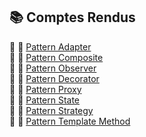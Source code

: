 ## 📚 Comptes Rendus
📝 🔗 [Pattern Adapter](https://github.com/Najat-ESSAYYAD/Design-Pattern/blob/main/Adapter/Najat%20ES-SAYYAD_Design%20Pattern%20Adapter.pdf)   
📝 🔗 [Pattern Composite](https://github.com/Najat-ESSAYYAD/Design-Pattern/blob/main/Composite/Najat%20ES-SAYYAD_Design%20Pattern%20Composite.pdf)    
📝 🔗 [Pattern Observer](https://github.com/Najat-ESSAYYAD/Design-Pattern/blob/main/Observer/Najat%20ES-SAYYAD_Design%20Pattern%20Observer.pdf)  
📝 🔗 [Pattern Decorator](https://github.com/Najat-ESSAYYAD/Design-Pattern/blob/main/Pattern_Decorator/Najat%20ES-SAYYAD_Design%20Pattern%20Decorator.pdf)   
📝 🔗 [Pattern Proxy](https://github.com/Najat-ESSAYYAD/Design-Pattern/blob/main/Proxy/Najat%20ES-SAYYAD_Design%20Pattern%20Proxy.pdf)    
📝 🔗 [Pattern State](https://github.com/Najat-ESSAYYAD/Design-Pattern/blob/main/State/Najat%20ES-SAYYAD_Design%20Pattern%20State.pdf)   
📝 🔗 [Pattern Strategy](https://github.com/Najat-ESSAYYAD/Design-Pattern/blob/main/Strategy/Najat%20ES-SAYYAD_Design%20Pattern%20Strategy.pdf)  
📝 🔗 [Pattern Template Method](https://github.com/Najat-ESSAYYAD/Design-Pattern/blob/main/TemplateMethod/Najat%20ES-SAYYAD_Design%20Pattern%20Template%20Method.pdf)   
